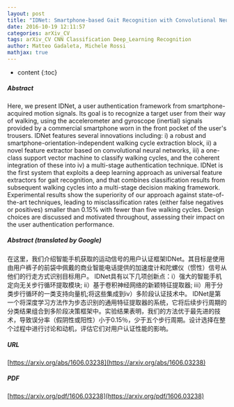 ```yaml
---
layout: post
title: "IDNet: Smartphone-based Gait Recognition with Convolutional Neural Networks"
date: 2016-10-19 12:11:57
categories: arXiv_CV
tags: arXiv_CV CNN Classification Deep_Learning Recognition
author: Matteo Gadaleta, Michele Rossi
mathjax: true
---
```


* content
{:toc}

##### Abstract
Here, we present IDNet, a user authentication framework from smartphone-acquired motion signals. Its goal is to recognize a target user from their way of walking, using the accelerometer and gyroscope (inertial) signals provided by a commercial smartphone worn in the front pocket of the user's trousers. IDNet features several innovations including: i) a robust and smartphone-orientation-independent walking cycle extraction block, ii) a novel feature extractor based on convolutional neural networks, iii) a one-class support vector machine to classify walking cycles, and the coherent integration of these into iv) a multi-stage authentication technique. IDNet is the first system that exploits a deep learning approach as universal feature extractors for gait recognition, and that combines classification results from subsequent walking cycles into a multi-stage decision making framework. Experimental results show the superiority of our approach against state-of-the-art techniques, leading to misclassification rates (either false negatives or positives) smaller than 0.15% with fewer than five walking cycles. Design choices are discussed and motivated throughout, assessing their impact on the user authentication performance.

##### Abstract (translated by Google)
在这里，我们介绍智能手机获取的运动信号的用户认证框架IDNet。其目标是使用由用户裤子的前袋中佩戴的商业智能电话提供的加速度计和陀螺仪（惯性）信号从他们的行走方式识别目标用户。 IDNet具有以下几项创新点：i）强大的智能手机定向无关步行循环提取模块; ii）基于卷积神经网络的新颖特征提取器; iii）用于分类步行循环的一类支持向量机;将这些集成到iv）多阶段认证技术中。 IDNet是第一个将深度学习方法作为步态识别的通用特征提取器的系统，它将后续步行周期的分类结果组合到多阶段决策框架中。实验结果表明，我们的方法优于最先进的技术，导致误分率（假阴性或阳性）小于0.15％，少于五个步行周期。设计选择在整个过程中进行讨论和动机，评估它们对用户认证性能的影响。

##### URL
[https://arxiv.org/abs/1606.03238](https://arxiv.org/abs/1606.03238)

##### PDF
[https://arxiv.org/pdf/1606.03238](https://arxiv.org/pdf/1606.03238)

